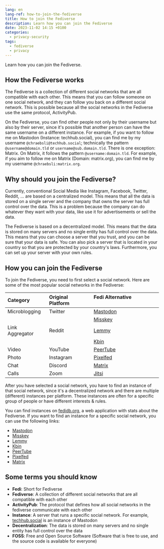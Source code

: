 ```yaml
---
lang: en
lang-ref: how-to-join-the-fediverse
title: How to join the Fediverse
description: Learn how you can join the Fediverse
date: 2023-11-02 14:15 +0100
categories:
  - privacy-security
tags:
  - fediverse
  - privacy
---
```


Learn how you can join the Fediverse.

## How the Fediverse works

The Fediverse is a collection of different social networks that are all compatible with each other. This means that you can follow someone on one social network, and they can follow you back on a different social network. This is possible because all the social networks in the Fediverse use the same protocol, ActivityPub.

On the Fediverse, you can find other people not only by their username but also by their server, since it's possible that another person can have the same username on a different instance. For example, if you want to follow me on Mastodon (Instance: techhub.social), you can find me by my username `@chraebsli@techhub.social`; technically the pattern `@username@domain.tld` or `username@sub.domain.tld`. There is one exception: Matrix. On Matrix, it follows the pattern `@username:domain.tld`. For example, if you aim to follow me on Matrix (Domain: matrix.org), you can find me by my username `@chraebsli:matrix.org`.

## Why should you join the Fediverse?

Currently, conventional Social Media like Instagram, Facebook, Twitter, Reddit, ... are based on a centralized model. This means that all the data is stored on a single server and the company that owns the server has full control over the data. This is a problem because the company can do whatever they want with your data, like use it for advertisements or sell the data.

The Fediverse is based on a decentralized model. This means that the data is stored on many servers and no single entity has full control over the data. This means that you can choose a server that you trust, and you can be sure that your data is safe. You can also pick a server that is located in your country so that you are protected by your country's laws. Furthermore, you can set up your server with your own rules.

## How you can join the Fediverse

To join the Fediverse, you need to first select a social network. Here are some of the most popular social networks in the Fediverse:

| Category        | Original Platform | Fedi Alternative                     |
|:----------------|:------------------|:-------------------------------------|
| Microblogging   | Twitter           | [Mastodon](https://joinmastodon.org) |
|                 |                   | [Misskey](https://misskey-hub.net)   |
| Link Aggregator | Reddit            | [Lemmy](https://join-lemmy.org)      |
|                 |                   | [Kbin](https://kbin.pub)          |
| Video           | YouTube           | [PeerTube](https://joinpeertube.org) |
| Photo           | Instagram         | [Pixelfed](https://pixelfed.social)  |
| Chat            | Discord           | [Matrix](https://matrix.org)         |
| Calls           | Zoom              | [Jitsi](https://jitsi.org)           |

After you have selected a social network, you have to find an instance of that social network, since it's a decentralized network and there are multiple (different) instances per platform. These instances are often for a specific group of people or have different interests & rules.

You can find instances on [fedidb.org](https://fedidb.org/network), a web application with stats about the Fediverse. If you want to find an instance for a specific social network, you can use the following links:

- [Mastodon](https://joinmastodon.org/servers)
- [Misskey](https://join.misskey.page/instances)
- [Lemmy](https://join-lemmy.org/instances)
- [Kbin](https://fedidb.org/software/kbin)
- [PeerTube](https://joinpeertube.org/instances)
- [Pixelfed](https://pixelfed.org/join)
- [Matrix](https://servers.joinmatrix.org/)

## Some terms you should know

- **Fedi**: Short for Fediverse
- **Fediverse**: A collection of different social networks that are all compatible with each other
- **ActivityPub**: The protocol that defines how all social networks in the fediverse communicate with each other
- **Instance**: A server that runs a specific social network. For example, [techhub.social](https://techhub.social) is an instance of Mastodon
- **Decentralization**: The data is stored on many servers and no single entity has full control over the data
- **FOSS**: Free and Open Source Software (Software that is free to use, and the source code is available for everyone)

